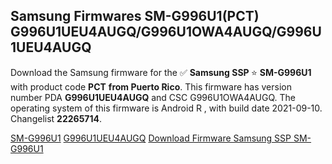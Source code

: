<h2>Samsung Firmwares SM-G996U1(PCT) G996U1UEU4AUGQ/G996U1OWA4AUGQ/G996U1UEU4AUGQ</h2>
Download the Samsung firmware for the ✅ <strong>Samsung SSP </strong> ⭐ <strong>SM-G996U1</strong> with product code <strong>PCT</strong> <strong> from Puerto Rico</strong>. This firmware has version number PDA <strong>G996U1UEU4AUGQ</strong> and CSC G996U1OWA4AUGQ. The operating system of this firmware is Android R , with build date 2021-09-10. Changelist <strong>22265714</strong>.


[SM-G996U1](https://samfirm.shop/samsung/model/SM-G996U1)
[G996U1UEU4AUGQ](https://samfirm.shop/samsung/pda/G996U1UEU4AUGQ)
[Download Firmware Samsung SSP SM-G996U1](https://samfirm.shop/samsung/firmware/454793)
